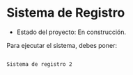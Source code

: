 <h1>Sistema de Registro</h1>

- Estado del proyecto: En construcción.

Para ejecutar el sistema, debes poner:

```npm install react´´´

Sistema de registro 2
